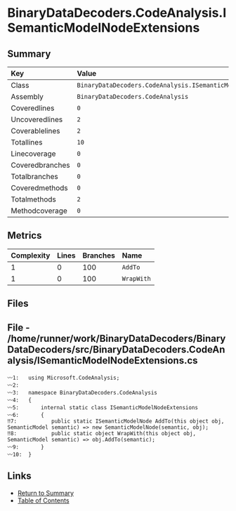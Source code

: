 ﻿# BinaryDataDecoders.CodeAnalysis.ISemanticModelNodeExtensions

## Summary

| Key             | Value                                                          |
| :-------------- | :------------------------------------------------------------- |
| Class           | `BinaryDataDecoders.CodeAnalysis.ISemanticModelNodeExtensions` |
| Assembly        | `BinaryDataDecoders.CodeAnalysis`                              |
| Coveredlines    | `0`                                                            |
| Uncoveredlines  | `2`                                                            |
| Coverablelines  | `2`                                                            |
| Totallines      | `10`                                                           |
| Linecoverage    | `0`                                                            |
| Coveredbranches | `0`                                                            |
| Totalbranches   | `0`                                                            |
| Coveredmethods  | `0`                                                            |
| Totalmethods    | `2`                                                            |
| Methodcoverage  | `0`                                                            |

## Metrics

| Complexity | Lines | Branches | Name       |
| :--------- | :---- | :------- | :--------- |
| 1          | 0     | 100      | `AddTo`    |
| 1          | 0     | 100      | `WrapWith` |

## Files

## File - /home/runner/work/BinaryDataDecoders/BinaryDataDecoders/src/BinaryDataDecoders.CodeAnalysis/ISemanticModelNodeExtensions.cs

```CSharp
〰1:   using Microsoft.CodeAnalysis;
〰2:   
〰3:   namespace BinaryDataDecoders.CodeAnalysis
〰4:   {
〰5:       internal static class ISemanticModelNodeExtensions
〰6:       {
‼7:           public static ISemanticModelNode AddTo(this object obj, SemanticModel semantic) => new SemanticModelNode(semantic, obj);
‼8:           public static object WrapWith(this object obj, SemanticModel semantic) => obj.AddTo(semantic);
〰9:       }
〰10:  }
```

## Links

* [Return to Summary](Summary.md)
* [Table of Contents](../TOC.md)


